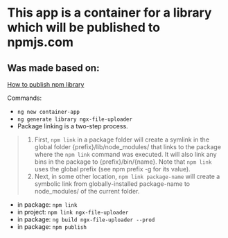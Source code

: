 # This app is a container for a library which will be published to npmjs.com

## Was made based on:

[How to publish npm library](https://jasonwatmore.com/post/2020/06/16/angular-npm-how-to-publish-an-angular-component-to-npm)

Commands:

- `ng new container-app`
- `ng generate library ngx-file-uploader`
- Package linking is a two-step process.

> 1.  First, `npm link` in a package folder will create a symlink in the global folder {prefix}/lib/node_modules/<package> that links to the package where the `npm link` command was executed. It will also link any bins in the package to {prefix}/bin/{name}. Note that `npm link` uses the global prefix (see npm prefix -g for its value).
> 2.  Next, in some other location, `npm link package-name` will create a symbolic link from globally-installed package-name to node_modules/ of the current folder.

- in package: `npm link`
- in project: `npm link ngx-file-uploader`
- in package: `ng build ngx-file-uploader --prod`
- in package: `npm publish`
